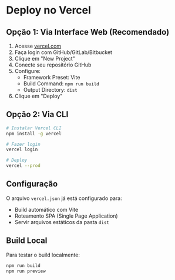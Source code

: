 # Deploy no Vercel

## Opção 1: Via Interface Web (Recomendado)

1. Acesse [vercel.com](https://vercel.com)
2. Faça login com GitHub/GitLab/Bitbucket
3. Clique em "New Project"
4. Conecte seu repositório GitHub
5. Configure:
   - Framework Preset: Vite
   - Build Command: `npm run build`
   - Output Directory: `dist`
6. Clique em "Deploy"

## Opção 2: Via CLI

```bash
# Instalar Vercel CLI
npm install -g vercel

# Fazer login
vercel login

# Deploy
vercel --prod
```

## Configuração

O arquivo `vercel.json` já está configurado para:
- Build automático com Vite
- Roteamento SPA (Single Page Application)
- Servir arquivos estáticos da pasta `dist`

## Build Local

Para testar o build localmente:

```bash
npm run build
npm run preview
```